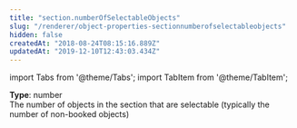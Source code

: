 ```yaml
---
title: "section.numberOfSelectableObjects"
slug: "/renderer/object-properties-sectionnumberofselectableobjects"
hidden: false
createdAt: "2018-08-24T08:15:16.889Z"
updatedAt: "2019-12-10T12:43:03.434Z"
---
```


import Tabs from '@theme/Tabs';
import TabItem from '@theme/TabItem';

**Type**: number  
The number of objects in the section that are selectable (typically the number of non-booked objects)
